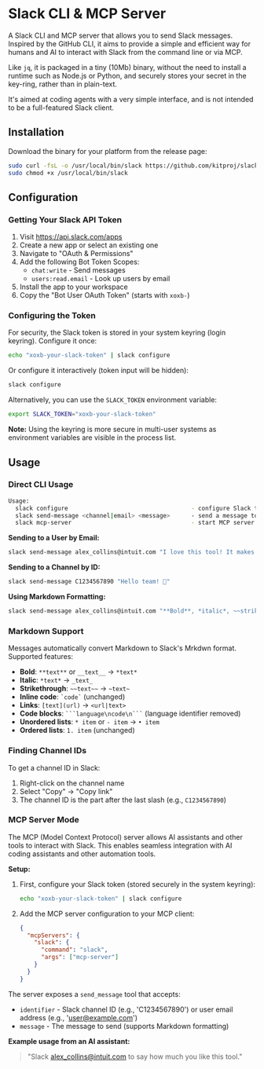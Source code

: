 # Slack CLI & MCP Server

A Slack CLI and MCP server that allows you to send Slack messages. Inspired by the GitHub CLI, it aims to provide a simple and efficient way for humans and AI to interact with Slack from the command line or via MCP.

Like `jq`, it is packaged in a tiny (10Mb) binary, without the need to install a runtime such as Node.js or Python, and securely stores your secret in the key-ring, rather than in plain-text.

It's aimed at coding agents with a very simple interface, and is not intended to be a full-featured Slack client.

## Installation

Download the binary for your platform from the release page:

```bash
sudo curl -fsL -o /usr/local/bin/slack https://github.com/kitproj/slack-cli/releases/download/v0.0.10/slack_v0.0.10_linux_arm64
sudo chmod +x /usr/local/bin/slack
```

## Configuration

### Getting Your Slack API Token

1. Visit https://api.slack.com/apps
2. Create a new app or select an existing one
3. Navigate to "OAuth & Permissions"
4. Add the following Bot Token Scopes:
   - `chat:write` - Send messages
   - `users:read.email` - Look up users by email
5. Install the app to your workspace
6. Copy the "Bot User OAuth Token" (starts with `xoxb-`)

### Configuring the Token

For security, the Slack token is stored in your system keyring (login keyring). Configure it once:

```bash
echo "xoxb-your-slack-token" | slack configure
```

Or configure it interactively (token input will be hidden):

```bash
slack configure
```

Alternatively, you can use the `SLACK_TOKEN` environment variable:

```bash
export SLACK_TOKEN="xoxb-your-slack-token"
```

**Note:** Using the keyring is more secure in multi-user systems as environment variables are visible in the process list.

## Usage

### Direct CLI Usage

```bash
Usage:
  slack configure                                   - configure Slack token (reads from stdin)
  slack send-message <channel|email> <message>      - send a message to a user
  slack mcp-server                                  - start MCP server (Model Context Protocol)
```

**Sending to a User by Email:**
```bash
slack send-message alex_collins@intuit.com "I love this tool! It makes Slack integration so easy."
```

**Sending to a Channel by ID:**
```bash
slack send-message C1234567890 "Hello team! 👋"
```

**Using Markdown Formatting:**
```bash
slack send-message alex_collins@intuit.com "**Bold**, *italic*, ~~strikethrough~~, [link](https://example.com)"
```

### Markdown Support

Messages automatically convert Markdown to Slack's Mrkdwn format. Supported features:

- **Bold**: `**text**` or `__text__` → `*text*`
- **Italic**: `*text*` → `_text_`
- **Strikethrough**: `~~text~~` → `~text~`
- **Inline code**: `` `code` `` (unchanged)
- **Links**: `[text](url)` → `<url|text>`
- **Code blocks**: ` ```language\ncode\n``` ` (language identifier removed)
- **Unordered lists**: `* item` or `- item` → `• item`
- **Ordered lists**: `1. item` (unchanged)

### Finding Channel IDs

To get a channel ID in Slack:
1. Right-click on the channel name
2. Select "Copy" → "Copy link"
3. The channel ID is the part after the last slash (e.g., `C1234567890`)

### MCP Server Mode

The MCP (Model Context Protocol) server allows AI assistants and other tools to interact with Slack. This enables seamless integration with AI coding assistants and other automation tools.

**Setup:**

1. First, configure your Slack token (stored securely in the system keyring):
   ```bash
   echo "xoxb-your-slack-token" | slack configure
   ```

2. Add the MCP server configuration to your MCP client:
   ```json
   {
     "mcpServers": {
       "slack": {
         "command": "slack",
         "args": ["mcp-server"]
       }
     }
   }
   ```

The server exposes a `send_message` tool that accepts:
- `identifier` - Slack channel ID (e.g., 'C1234567890') or user email address (e.g., 'user@example.com')
- `message` - The message to send (supports Markdown formatting)

**Example usage from an AI assistant:**
> "Slack alex_collins@intuit.com to say how much you like this tool."
